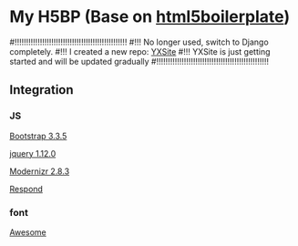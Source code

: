 # My H5BP (Base on [html5boilerplate](https://html5boilerplate.com))

#!!!!!!!!!!!!!!!!!!!!!!!!!!!!!!!!!!!!!!!!!!!!!!!!!
#!!! No longer used, switch to Django completely.
#!!! I created a new repo: [YXSite](https://github.com/magiclyx/YXSite)
#!!! YXSite is just getting started and will be updated gradually
#!!!!!!!!!!!!!!!!!!!!!!!!!!!!!!!!!!!!!!!!!!!!!!!!!


## Integration

### JS
[Bootstrap 3.3.5](http://www.bootcss.com)

[jquery 1.12.0](http://jquery.com)

[Modernizr 2.8.3](http://modernizr.cn)

[Respond](https://github.com/scottjehl/Respond)


### font
[Awesome](http://fontawesome.io/icons/)

